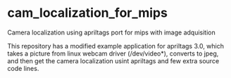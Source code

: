 # cam_localization_for_mips
Camera localization using apriltags port for mips with image adquisition

This repository has a modified example application for apriltags 3.0, which takes a picture from linux webcam driver (/dev/video*), converts to jpeg, and then get the camera localization usint apriltags and few extra source code lines.
